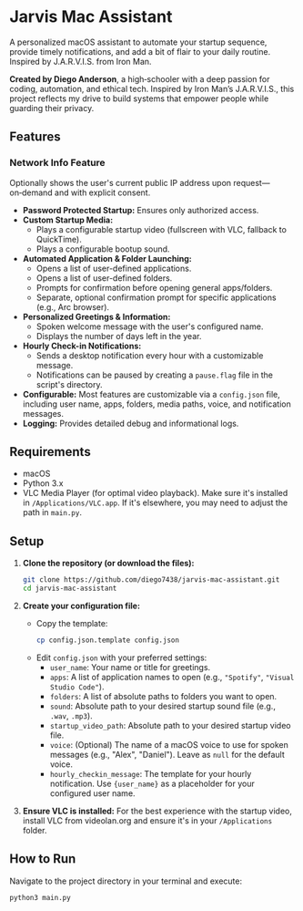 # Jarvis Mac Assistant

A personalized macOS assistant to automate your startup sequence, provide timely notifications, and add a bit of flair to your daily routine. Inspired by J.A.R.V.I.S. from Iron Man.

**Created by Diego Anderson**, a high‑schooler with a deep passion for coding, automation, and ethical tech. Inspired by Iron Man’s J.A.R.V.I.S., this project reflects my drive to build systems that empower people while guarding their privacy.

## Features

### Network Info Feature
Optionally shows the user's current public IP address upon request—on‑demand and with explicit consent.

*   **Password Protected Startup:** Ensures only authorized access.
*   **Custom Startup Media:**
    *   Plays a configurable startup video (fullscreen with VLC, fallback to QuickTime).
    *   Plays a configurable bootup sound.
*   **Automated Application & Folder Launching:**
    *   Opens a list of user-defined applications.
    *   Opens a list of user-defined folders.
    *   Prompts for confirmation before opening general apps/folders.
    *   Separate, optional confirmation prompt for specific applications (e.g., Arc browser).
*   **Personalized Greetings & Information:**
    *   Spoken welcome message with the user's configured name.
    *   Displays the number of days left in the year.
*   **Hourly Check-in Notifications:**
    *   Sends a desktop notification every hour with a customizable message.
    *   Notifications can be paused by creating a `pause.flag` file in the script's directory.
*   **Configurable:** Most features are customizable via a `config.json` file, including user name, apps, folders, media paths, voice, and notification messages.
*   **Logging:** Provides detailed debug and informational logs.

## Requirements

*   macOS
*   Python 3.x
*   VLC Media Player (for optimal video playback). Make sure it's installed in `/Applications/VLC.app`. If it's elsewhere, you may need to adjust the path in `main.py`.

## Setup

1.  **Clone the repository (or download the files):**
    ```bash
    git clone https://github.com/diego7438/jarvis-mac-assistant.git
    cd jarvis-mac-assistant
    ```

2.  **Create your configuration file:**
    *   Copy the template:
        ```bash
        cp config.json.template config.json
        ```
    *   Edit `config.json` with your preferred settings:
        *   `user_name`: Your name or title for greetings.
        *   `apps`: A list of application names to open (e.g., `"Spotify"`, `"Visual Studio Code"`).
        *   `folders`: A list of absolute paths to folders you want to open.
        *   `sound`: Absolute path to your desired startup sound file (e.g., `.wav`, `.mp3`).
        *   `startup_video_path`: Absolute path to your desired startup video file.
        *   `voice`: (Optional) The name of a macOS voice to use for spoken messages (e.g., "Alex", "Daniel"). Leave as `null` for the default voice.
        *   `hourly_checkin_message`: The template for your hourly notification. Use `{user_name}` as a placeholder for your configured user name.

3.  **Ensure VLC is installed:**
    For the best experience with the startup video, install VLC from videolan.org and ensure it's in your `/Applications` folder.

## How to Run

Navigate to the project directory in your terminal and execute:

```bash
python3 main.py
